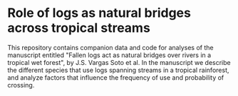 # Role of logs as natural bridges across tropical streams

This repository contains companion data and code for analyses of the manuscript entitled "Fallen logs act as natural bridges over rivers in a tropical wet forest", by J.S. Vargas Soto et al. 
In the manuscript we describe the different species that use logs spanning streams in a tropical rainforest, and analyze factors that influence the frequency of use and probability of crossing.
